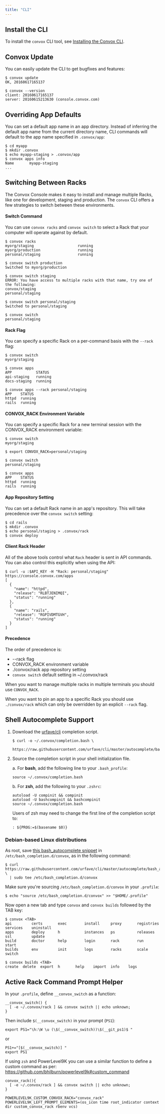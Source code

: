 ```yaml
---
title: "CLI"
---
```


## Install the CLI

To install the `convox` CLI tool, see [Installing the Convox CLI](/docs/installation/).

## Convox Update

You can easily update the CLI to get bugfixes and features:

    $ convox update
    OK, 20160617165137

    $ convox --version
    client: 20160617165137
    server: 20160615213630 (console.convox.com)

## Overriding App Defaults

You can set a default app name in an app directory. Instead of inferring the default app name from the current directory name, CLI commands will default to the app name specified in `.convox/app`:

    $ cd myapp
    $ mkdir .convox
    $ echo myapp-staging > .convox/app
    $ convox apps info
    Name       myapp-staging
    ...

## Switching Between Racks

The Convox Console makes it easy to install and manage multiple Racks, like one for development, staging and production. The `convox` CLI offers a few strategies to switch between these environments.

#### Switch Command

You can use `convox racks` and `convox switch` to select a Rack that your computer will operate against by default.

    $ convox racks
    myorg/staging                    running    
    myorg/production                 running    
    personal/staging                 running

    $ convox switch production
    Switched to myorg/production

    $ convox switch staging
    ERROR: You have access to multiple racks with that name, try one of the following:
    convox/staging
    personal/staging

    $ convox switch personal/staging
    Switched to personal/staging

    $ convox switch
    personal/staging

#### Rack Flag

You can specify a specific Rack on a per-command basis with the `--rack` flag:

    $ convox switch
    myorg/staging

    $ convox apps
    APP           STATUS 
    api-staging   running
    docs-staging  running

    $ convox apps --rack personal/staging
    APP    STATUS 
    httpd  running
    rails  running

#### CONVOX_RACK Environment Variable 

You can specify a specific Rack for a new terminal session with the CONVOX_RACK environment variable:

    $ convox switch
    myorg/staging

    $ export CONVOX_RACK=personal/staging

    $ convox switch
    personal/staging

    $ convox apps
    APP    STATUS 
    httpd  running
    rails  running

#### App Repository Setting

You can set a default Rack name in an app's repository. This will take precedence over the `convox switch` setting:

    $ cd rails
    $ mkdir .convox
    $ echo personal/staging > .convox/rack
    $ convox deploy

#### Client Rack Header

All of the above tools control what `Rack` header is sent in API commands. You can also control this explicitly when using the API:

    $ curl -u :$API_KEY -H "Rack: personal/staging" https://console.convox.com/apps
    [
      {
        "name": "httpd",
        "release": "RLBTJENIMQI",
        "status": "running"
      },
      {
        "name": "rails",
        "release": "RGPIVDMTGVH",
        "status": "running"
      }
    ]

#### Precedence

The order of precedence is:

* --rack flag
* CONVOX_RACK environment variable
* ./convox/rack app repository setting
* `convox switch` default setting in ~/.convox/rack

When you want to manage multiple racks in multiple terminals you should use `CONVOX_RACK`.

When you want to pin an app to a specific Rack you should use `./convox/rack` which can only be overridden by an explicit `--rack` flag.

## Shell Autocomplete Support

1. Download the [urfave/cli](https://github.com/urfave/cli) completion script.

       $ curl -o ~/.convox/completion.bash \
         https://raw.githubusercontent.com/urfave/cli/master/autocomplete/bash_autocomplete

1. Source the completion script in your shell initialization file.

    a. For **bash**, add the following line to your `.bash_profile`:

       source ~/.convox/completion.bash

    b. For **zsh**, add the following to your `.zshrc`:

       autoload -U compinit && compinit
       autoload -U bashcompinit && bashcompinit
       source ~/.convox/completion.bash

      Users of zsh may need to change the first line of the completion script to:

       : ${PROG:=$(basename $0)}

### Debian-based Linux distributions

As root, save [this bash_autocomplete snippet](https://raw.githubusercontent.com/urfave/cli/master/autocomplete/bash_autocomplete) in `/etc/bash_completion.d/convox`, as in the following command:

    $ curl https://raw.githubusercontent.com/urfave/cli/master/autocomplete/bash_autocomplete \
      | sudo tee /etc/bash_completion.d/convox

Make sure you're sourcing `/etc/bash_completion.d/convox` in your `.profile`:

    $ echo "source /etc/bash_completion.d/convox" >> "$HOME/.profile"

Now open a new tab and type `convox` and `convox builds` followed by the TAB key:
 
    $ convox <TAB>
    api         certs       exec        install     proxy       registries  services    uninstall
    apps        deploy      h           instances   ps          releases    ssl         update
    build       doctor      help        login       rack        run         start       
    builds      env         init        logs        racks       scale       switch      

    $ convox builds <TAB>
    create  delete  export  h       help    import  info    logs    

## Active Rack Command Prompt Helper

In your `.profile`, define `__convox_switch` as a function:

    __convox_switch() {
      [ -e ~/.convox/rack ] && convox switch || echo unknown;
    }

Then include `$(__convox_switch)` in your prompt (`PS1`):

    export PS1="\h:\W \u (\$(__convox_switch))\$(__git_ps1)$ "

or

    PS1+="[$(__convox_switch)] "
    export PS1

If using `zsh` and PowerLevel9K you can use a similar function to define a custom command as per: https://github.com/bhilburn/powerlevel9k#custom_command

    convox_rack(){
      [ -e ~/.convox/rack ] && convox switch || echo unknown;
    }

    POWERLEVEL9K_CUSTOM_CONVOX_RACK="convox_rack"
    POWERLEVEL9K_LEFT_PROMPT_ELEMENTS=(os_icon time root_indicator context dir custom_convox_rack rbenv vcs)

